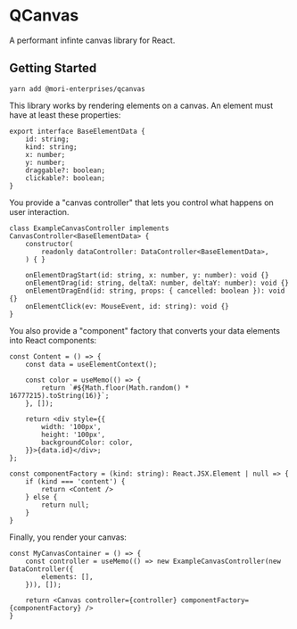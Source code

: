 # QCanvas

A performant infinte canvas library for React.

## Getting Started

```
yarn add @mori-enterprises/qcanvas
```

This library works by rendering elements on a canvas. An element must have at least these properties:

```
export interface BaseElementData {
    id: string;
    kind: string;
    x: number;
    y: number;
    draggable?: boolean;
    clickable?: boolean;
}
```

You provide a "canvas controller" that lets you control what happens on user interaction.

```
class ExampleCanvasController implements CanvasController<BaseElementData> {
    constructor(
        readonly dataController: DataController<BaseElementData>,
    ) { }

    onElementDragStart(id: string, x: number, y: number): void {}
    onElementDrag(id: string, deltaX: number, deltaY: number): void {}
    onElementDragEnd(id: string, props: { cancelled: boolean }): void {}
    onElementClick(ev: MouseEvent, id: string): void {}
}
```

You also provide a "component" factory that converts your data elements into React components:

```
const Content = () => {
    const data = useElementContext();

    const color = useMemo(() => {
        return `#${Math.floor(Math.random() * 16777215).toString(16)}`;
    }, []);

    return <div style={{
        width: '100px',
        height: '100px',
        backgroundColor: color,
    }}>{data.id}</div>;
};

const componentFactory = (kind: string): React.JSX.Element | null => {
    if (kind === 'content') {
        return <Content />
    } else {
        return null;
    }
}
```

Finally, you render your canvas:

```
const MyCanvasContainer = () => {
    const controller = useMemo(() => new ExampleCanvasController(new DataController({
        elements: [],
    })), []);

    return <Canvas controller={controller} componentFactory={componentFactory} />
}
```
